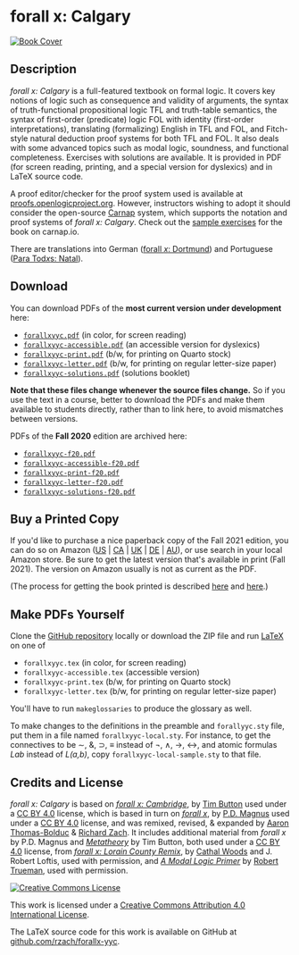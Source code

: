 # forall x: Calgary

[![Book Cover](https://forallx.openlogicproject.org/forallxyyc.png)](https://forallx.openlogicproject.org/forallxyyc.pdf)

## Description

_forall x: Calgary_ is a full-featured textbook on formal logic. It
covers key notions of logic such as consequence and validity of
arguments, the syntax of truth-functional propositional logic TFL and
truth-table semantics, the syntax of first-order (predicate) logic FOL
with identity (first-order interpretations), translating (formalizing)
English in TFL and FOL, and Fitch-style natural deduction proof
systems for both TFL and FOL. It also deals with some advanced topics
such as modal logic, soundness, and functional completeness. Exercises
with solutions are available. It is provided in PDF (for screen
reading, printing, and a special version for dyslexics) and in LaTeX
source code.

A proof editor/checker for the proof system used is available at
[proofs.openlogicproject.org](https://proofs.openlogicproject.org/).
However, instructors wishing to adopt it should consider the
open-source [Carnap](https://carnap.io/) system, which supports the
notation and proof systems of *forall x: Calgary*. Check out the
[sample
exercises](https://carnap.io/shared/rzach@ucalgary.ca/forall%20x:%20Calgary.md)
for the book on carnap.io.

There are translations into German ([forall _x_:
Dortmund](https://github.com/sbwimmer/forallx-do)) and Portuguese
([Para Tod*x*s:
Natal](https://github.com/Grupo-de-Estudos-em-Logica-da-UFRN/Para-Todxs-Natal)).

## Download

You can download PDFs of the **most current version under development** here:

  - [`forallxyyc.pdf`](https://forallx.openlogicproject.org/forallxyyc.pdf)
    (in color, for screen reading)
  - [`forallxyyc-accessible.pdf`](https://forallx.openlogicproject.org/forallxyyc-accessible.pdf)
    (an accessible version for dyslexics)
  - [`forallxyyc-print.pdf`](https://forallx.openlogicproject.org/forallxyyc-print.pdf)
    (b/w, for printing on Quarto stock)
  - [`forallxyyc-letter.pdf`](https://forallx.openlogicproject.org/forallxyyc-letter.pdf)
    (b/w, for printing on regular letter-size paper)
  - [`forallxyyc-solutions.pdf`](https://forallx.openlogicproject.org/forallxyyc-solutions.pdf)
    (solutions booklet)

**Note that these files change whenever the source files change.** So
if you use the text in a course, better to download the PDFs and make
them available to students directly, rather than to link here, to avoid
mismatches between versions.

PDFs of the **Fall 2020** edition are archived here:

  - [`forallxyyc-f20.pdf`](https://forallx.openlogicproject.org/forallxyyc-f20.pdf)
  - [`forallxyyc-accessible-f20.pdf`](https://forallx.openlogicproject.org/forallxyyc-accessible-f20.pdf)
  - [`forallxyyc-print-f20.pdf`](https://forallx.openlogicproject.org/forallxyyc-print-f20.pdf)
  - [`forallxyyc-letter-f20.pdf`](https://forallx.openlogicproject.org/forallxyyc-letter-f20.pdf)
  - [`forallxyyc-solutions-f20.pdf`](https://forallx.openlogicproject.org/forallxyyc-solutions-f20.pdf)

## Buy a Printed Copy

If you'd like to purchase a nice paperback copy of the Fall 2021 edition, you can do so on
Amazon ([US](https://www.amazon.com/dp/B097XGMP17) |
[CA](https://www.amazon.ca/dp/B097XGMP17) |
[UK](https://www.amazon.co.uk/dp/B097XGMP17) |
[DE](https://www.amazon.de/dp/B097XGMP17) | 
[AU](https://www.amazon.com.au/dp/B097XGMP17)), or use search in your
local Amazon store. Be sure to get the latest version that's available
in print (Fall 2021). The version on Amazon usually is not as current
as the PDF.

(The process for getting the book printed is described
[here](https://openlogicproject.org/2015/11/22/getting-your-book-to-print/)
and
[here](https://openlogicproject.org/2017/05/19/forall-x-yyc-is-now-on-amazon-and-how-it-got-there/).)

## Make PDFs Yourself

Clone the [GitHub repository](https://github.com/rzach/forallx-yyc) locally or download the ZIP file and run [LaTeX](https://www.latex-project.org/) on one of

  - `forallxyyc.tex` (in color, for screen reading)
  - `forallxyyc-accessible.tex` (accessible version)
  - `forallxyyc-print.tex` (b/w, for printing on Quarto stock)
  - `forallxyyc-letter.tex` (b/w, for printing on regular letter-size paper)

You'll have to run `makeglossaries` to produce the glossary as well.

To make changes to the definitions in the preamble and `forallyyc.sty`
file, put them in a file named `forallxyyc-local.sty`. For instance,
to get the connectives to be ∼, &, ⊃, ≡ instead of ¬, ∧, →, ↔, and
atomic formulas _Lab_ instead of _L(a,b)_, copy
`forallxyyc-local-sample.sty` to that file.

## Credits and License

_forall x: Calgary_ is based on [_forall x:
Cambridge_](https://www.homepages.ucl.ac.uk/~uctytbu/OERs.html), by
[Tim Button](https://www.homepages.ucl.ac.uk/~uctytbu/index.html) used
under a [CC BY 4.0](https://creativecommons.org/licenses/by/4.0/)
license, which is based in turn on [_forall
x_](https://www.fecundity.com/logic/), by
[P.D. Magnus](https://www.fecundity.com/job/) used under a [CC BY
4.0](https://creativecommons.org/licenses/by/3.0/) license, and was
remixed, revised, & expanded by [Aaron
Thomas-Bolduc](https://phil.ucalgary.ca/profiles/aaron-thomas-bolduc)
& [Richard Zach](https://richardzach.org/).  It includes additional
material from _forall x_ by P.D. Magnus and
[_Metatheory_](https://www.homepages.ucl.ac.uk/~uctytbu/OERs.html) by
Tim Button, both used under a [CC BY
4.0](https://creativecommons.org/licenses/by/4.0/) license, from
[_forall x: Lorain County
Remix_](https://github.com/rob-helpy-chalk/openintroduction), by
[Cathal Woods](https://sites.google.com/site/cathalwoods/) and J.
Robert Loftis, used with permission, and [_A Modal Logic
Primer_](http://www.rtrueman.com/uploads/7/0/3/2/70324387/modal_logic_primer.pdf)
by [Robert Trueman](http://www.rtrueman.com/), used with permission.

[![Creative Commons License](https://i.creativecommons.org/l/by/4.0/88x31.png)](https://creativecommons.org/licenses/by/4.0/)

This work is licensed under a [Creative Commons Attribution 4.0
International License](https://creativecommons.org/licenses/by/4.0/).

The LaTeX source code for this work is available on GitHub at
[github.com/rzach/forallx-yyc](https://github.com/rzach/forallx-yyc).

